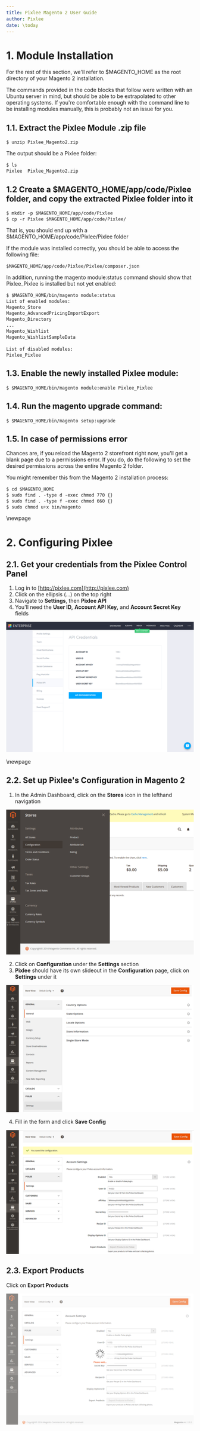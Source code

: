 ```yaml
---
title: Pixlee Magento 2 User Guide
author: Pixlee
date: \today
---
```


# 1. Module Installation #

For the rest of this section, we'll refer to $MAGENTO_HOME as the root directory of your Magento 2 installation.

The commands provided in the code blocks that follow were written with an Ubuntu server in mind,
but should be able to be extrapolated to other operating systems. If you're comfortable enough with the
command line to be installing modules manually, this is probably not an issue for you.

## 1.1. Extract the Pixlee Module .zip file ##

```
$ unzip Pixlee_Magento2.zip
```

The output should be a Pixlee folder:
```
$ ls
Pixlee  Pixlee_Magento2.zip
```

## 1.2 Create a $MAGENTO_HOME/app/code/Pixlee folder, and copy the extracted Pixlee folder into it ##

```
$ mkdir -p $MAGENTO_HOME/app/code/Pixlee
$ cp -r Pixlee $MAGENTO_HOME/app/code/Pixlee/
```

That is, you should end up with a $MAGENTO_HOME/app/code/Pixlee/Pixlee folder

If the module was installed correctly, you should be able to access the following file:
```
$MAGENTO_HOME/app/code/Pixlee/Pixlee/composer.json
```

In addition, running the magento module:status command should show that Pixlee_Pixlee is installed
but not yet enabled:
```
$ $MAGENTO_HOME/bin/magento module:status
List of enabled modules:
Magento_Store
Magento_AdvancedPricingImportExport
Magento_Directory
...
Magento_Wishlist
Magento_WishlistSampleData

List of disabled modules:
Pixlee_Pixlee
```

## 1.3. Enable the newly installed Pixlee module: ##

```
$ $MAGENTO_HOME/bin/magento module:enable Pixlee_Pixlee
```

## 1.4. Run the magento upgrade command: ##

```
$ $MAGENTO_HOME/bin/magento setup:upgrade
```

## 1.5. In case of permissions error ##

Chances are, if you reload the Magento 2 storefront right now, you'll get a blank page due to a
permissions error. If you do, do the following to set the desired permissions across
the entire Magento 2 folder.

You might remember this from the Magento 2 installation process:
```
$ cd $MAGENTO_HOME
$ sudo find . -type d -exec chmod 770 {}
$ sudo find . -type f -exec chmod 660 {}
$ sudo chmod u+x bin/magento
```

<!-- Manually inserting the LaTeX \newpage command -->
\newpage

# 2. Configuring Pixlee #

## 2.1. Get your credentials from the Pixlee Control Panel ##

1. Log in to [http://pixlee.com](http://pixlee.com)
2. Click on the ellipsis (...) on the top right
3. Navigate to **Settings**, then **Pixlee API**
4. You'll need the **User ID,** **Account API Key,** and **Account Secret Key** fields

![](images/00_pixlee_api_key.png)
<br />

<!-- Manually inserting the LaTeX \newpage command -->
\newpage

## 2.2. Set up Pixlee's Configuration in Magento 2

1. In the Admin Dashboard, click on the **Stores** icon in the lefthand navigation

![](images/01_magento2_stores_configuration.png)
<br />

2. Click on **Configuration** under the **Settings** section
3. **Pixlee** should have its own slideout in the **Configuration** page, click on **Settings** under it

![](images/02_magento2_pixlee_settings.png)
<br />

4. Fill in the form and click **Save Config**

![](images/03_magento2_pixlee_config_save.png)
<br />

## 2.3. Export Products

Click on **Export Products**

![](images/05_magento2_pixlee_exporting.png)
<br />
